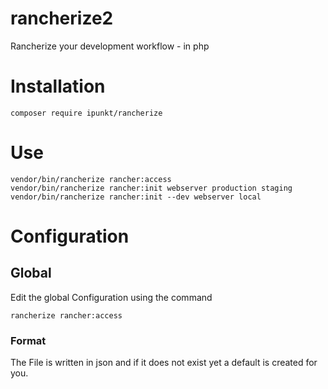 # rancherize2
Rancherize your development workflow - in php

# Installation
	composer require ipunkt/rancherize
	
# Use
	vendor/bin/rancherize rancher:access
	vendor/bin/rancherize rancher:init webserver production staging
	vendor/bin/rancherize rancher:init --dev webserver local

# Configuration

## Global
Edit the global Configuration using the command

	rancherize rancher:access
	
### Format
The File is written in json and if it does not exist yet a default is created for you.
